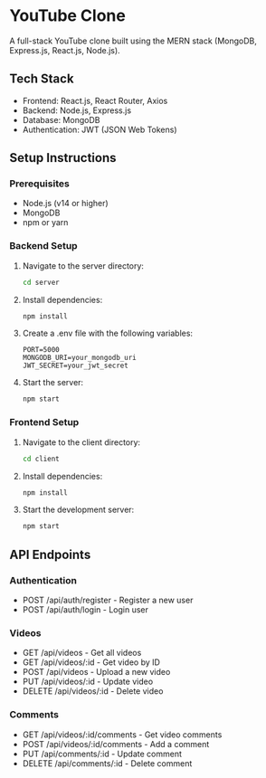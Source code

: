 # YouTube Clone

A full-stack YouTube clone built using the MERN stack (MongoDB, Express.js, React.js, Node.js).

## Tech Stack

- Frontend: React.js, React Router, Axios
- Backend: Node.js, Express.js
- Database: MongoDB
- Authentication: JWT (JSON Web Tokens)

## Setup Instructions

### Prerequisites

- Node.js (v14 or higher)
- MongoDB
- npm or yarn

### Backend Setup

1. Navigate to the server directory:
   ```bash
   cd server
   ```

2. Install dependencies:
   ```bash
   npm install
   ```

3. Create a .env file with the following variables:
   ```
   PORT=5000
   MONGODB_URI=your_mongodb_uri
   JWT_SECRET=your_jwt_secret
   ```

4. Start the server:
   ```bash
   npm start
   ```

### Frontend Setup

1. Navigate to the client directory:
   ```bash
   cd client
   ```

2. Install dependencies:
   ```bash
   npm install
   ```

3. Start the development server:
   ```bash
   npm start
   ```

## API Endpoints

### Authentication
- POST /api/auth/register - Register a new user
- POST /api/auth/login - Login user

### Videos
- GET /api/videos - Get all videos
- GET /api/videos/:id - Get video by ID
- POST /api/videos - Upload a new video
- PUT /api/videos/:id - Update video
- DELETE /api/videos/:id - Delete video

### Comments
- GET /api/videos/:id/comments - Get video comments
- POST /api/videos/:id/comments - Add a comment
- PUT /api/comments/:id - Update comment
- DELETE /api/comments/:id - Delete comment
